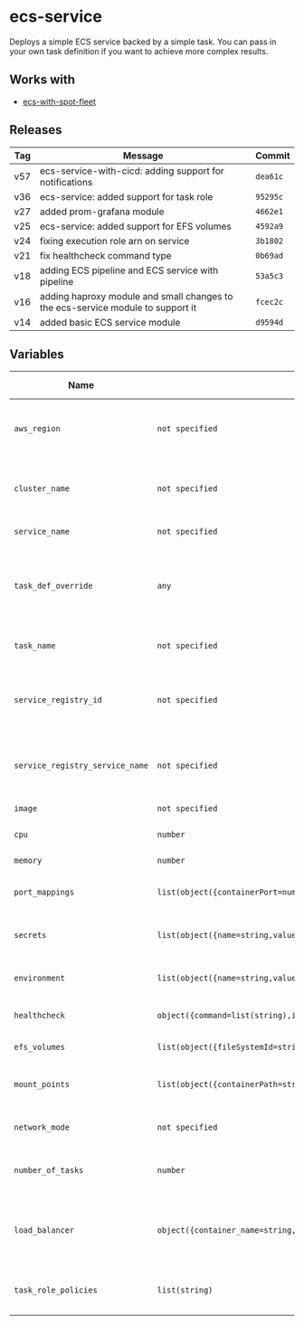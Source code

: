 ecs-service
======


Deploys a simple ECS service backed by a simple task.  You can pass in your own task definition if you want to achieve more complex results.

Works with
------

* [ecs-with-spot-fleet](../ecs-with-spot-fleet/README.md)



Releases
------

|Tag | Message | Commit|
--- | --- | ---
v57 | ecs-service-with-cicd: adding support for notifications | `dea61c`
v36 | ecs-service: added support for task role | `95295c`
v27 | added prom-grafana module | `4662e1`
v25 | ecs-service: added support for EFS volumes | `4592a9`
v24 | fixing execution role arn on service | `3b1802`
v21 | fix healthcheck command type | `0b69ad`
v18 | adding ECS pipeline and ECS service with pipeline | `53a5c3`
v16 | adding haproxy module and small changes to the ecs-service module to support it | `fcec2c`
v14 | added basic ECS service module | `d9594d`

Variables
------

|Name | Type | Description | Default Value|
--- | --- | --- | ---
`aws_region` | `not specified` | region where provisioning should happen | ``
`cluster_name` | `not specified` | name of cluster where service will run | ``
`service_name` | `not specified` | name of ECS service | ``
`task_def_override` | `any` | used to override the task definition with an external task def | `ERROR: cannot convert!`
`task_name` | `not specified` | name of ECS container | ``
`service_registry_id` | `not specified` | ID for the AWS service discovery namespace we will use | ``
`service_registry_service_name` | `not specified` | name for service we will use in the service registry | ``
`image` | `not specified` | image task will use | ``
`cpu` | `number` | CPU units for the task | `128`
`memory` | `number` | memory for the task | `256`
`port_mappings` | `list(object({containerPort=number,hostPort=number,protocol=string}))` | list of port mappings for the task | ``
`secrets` | `list(object({name=string,valueFrom=string}))` | environment variables from secrets | `[]`
`environment` | `list(object({name=string,value=string}))` | non scret environment variables | `[]`
`healthcheck` | `object({command=list(string),interval=number,retries=number,startPeriod=number,timeout=number})` | healthcheck for the container | `ERROR: cannot convert!`
`efs_volumes` | `list(object({fileSystemId=string,name=string,rootDirectory=string}))` | volumes for the task | `[]`
`mount_points` | `list(object({containerPath=string,readOnly=bool,sourceVolume=string}))` | mount points for the task definition | `[]`
`network_mode` | `not specified` | network mode to use for tasks | `bridge`
`number_of_tasks` | `number` | number of tasks to spawn for service | `2`
`load_balancer` | `object({container_name=string,container_port=number,target_group_arn=string})` | application load balancer associated with the service | `ERROR: cannot convert!`
`task_role_policies` | `list(string)` | list of ARNs of policies to attach to the task role | `[]`

